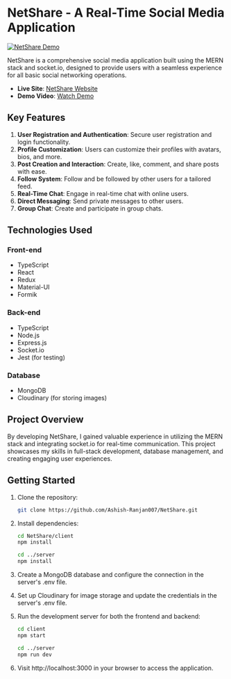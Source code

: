 # NetShare - A Real-Time Social Media Application

[![NetShare Demo](https://img.youtube.com/vi/VX2mnBcnr1g/0.jpg)](https://www.youtube.com/watch?v=VX2mnBcnr1g)

NetShare is a comprehensive social media application built using the MERN stack and socket.io, designed to provide users with a seamless experience for all basic social networking operations.

-   **Live Site**: [NetShare Website](https://netshare.netlify.app)
-   **Demo Video**: [Watch Demo](https://www.youtube.com/watch?v=VX2mnBcnr1g)

## Key Features

1. **User Registration and Authentication**: Secure user registration and login functionality.
2. **Profile Customization**: Users can customize their profiles with avatars, bios, and more.
3. **Post Creation and Interaction**: Create, like, comment, and share posts with ease.
4. **Follow System**: Follow and be followed by other users for a tailored feed.
5. **Real-Time Chat**: Engage in real-time chat with online users.
6. **Direct Messaging**: Send private messages to other users.
7. **Group Chat**: Create and participate in group chats.

## Technologies Used

### Front-end

-   TypeScript
-   React
-   Redux
-   Material-UI
-   Formik

### Back-end

-   TypeScript
-   Node.js
-   Express.js
-   Socket.io
-   Jest (for testing)

### Database

-   MongoDB
-   Cloudinary (for storing images)

## Project Overview

By developing NetShare, I gained valuable experience in utilizing the MERN stack and integrating socket.io for real-time communication. This project showcases my skills in full-stack development, database management, and creating engaging user experiences.

## Getting Started

1. Clone the repository:

    ```bash
    git clone https://github.com/Ashish-Ranjan007/NetShare.git

    ```

2. Install dependencies:

    ```bash
    cd NetShare/client
    npm install

    cd ../server
    npm install

    ```

3. Create a MongoDB database and configure the connection in the server's .env file.

4. Set up Cloudinary for image storage and update the credentials in the server's .env file.

5. Run the development server for both the frontend and backend:

    ```bash
    cd client
    npm start

    cd ../server
    npm run dev

    ```

6. Visit http://localhost:3000 in your browser to access the application.
